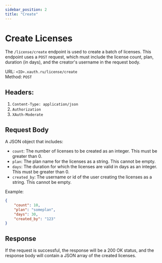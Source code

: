 ```yaml
---
sidebar_position: 2
title: "Create"
---
```


# Create Licenses

The `/license/create` endpoint is used to create a batch of licenses. This endpoint uses a `POST` request, which must include the license count, plan, duration (in days), and the creator's username in the request body.

URL: `<ID>.xauth.ru/license/create`<br/>
Method: `POST`<br/>

## Headers: 
1. `Content-Type: application/json`
2. `Authorization`
3. `XAuth-Moderate`

## Request Body

A JSON object that includes:

- `count`: The number of licenses to be created as an integer. This must be greater than 0.
- `plan`: The plan name for the licenses as a string. This cannot be empty.
- `days`: The duration for which the licenses are valid in days as an integer. This must be greater than 0.
- `created_by`: The username or id of the user creating the licenses as a string. This cannot be empty.

Example:

```json
{
    "count": 10,
    "plan": "someplan",
    "days": 30,
    "created_by": "123"
}
```

## Response
If the request is successful, the response will be a 200 OK status, and the response body will contain a JSON array of the created licenses.
